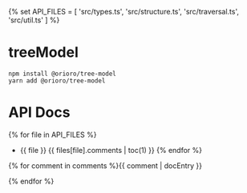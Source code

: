 {% set API_FILES = [
  'src/types.ts',
  'src/structure.ts',
  'src/traversal.ts',
  'src/util.ts'
] %}
# treeModel

```
npm install @orioro/tree-model
yarn add @orioro/tree-model
```

# API Docs

{% for file in API_FILES %}
- {{ file }}
{{ files[file].comments | toc(1) }}
{% endfor %}

{% for comment in comments %}{{ comment | docEntry }}

{% endfor %}

